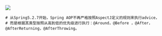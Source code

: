 

![](https://youpaiyun.zongqilive.cn/image/5db146058b58bc7bf7df3380.jpg)

```shell
# 从Spring5.2.7开始，Spring AOP不再严格按照AspectJ定义的规则来执行advice，
# 而是根据其类型按照从高到低的优先级进行执行：@Around，@Before ，@After，@AfterReturning，@AfterThrowing。

```

